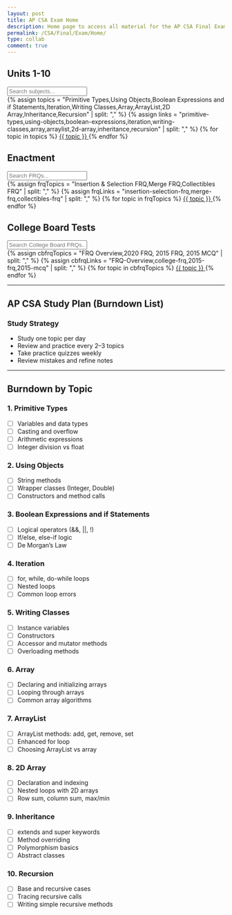 ```yaml
---
layout: post
title: AP CSA Exam Home
description: Home page to access all material for the AP CSA Final Exam
permalink: /CSA/Final/Exam/Home/
type: collab
comment: true
---
```


## Units 1-10

<!-- Search Bar for Main Topics -->
<div class="mb-4">
  <input 
    type="text" 
    id="searchBar" 
    placeholder="Search subjects..." 
    class="w-full px-4 py-2 border border-gray-300 rounded"
    onkeyup="filterSubjects()"
  />
</div>

<!-- Scrollable Button Row -->
<div class="overflow-x-auto">
  <div class="flex flex-nowrap space-x-2 pb-2" id="subjectContainer">
    {% assign topics = "Primitive Types,Using Objects,Boolean Expressions and if Statements,Iteration,Writing Classes,Array,ArrayList,2D Array,Inheritance,Recursion" | split: "," %}
    {% assign links = "primitive-types,using-objects,boolean-expressions,iteration,writing-classes,array,arraylist,2d-array,inheritance,recursion" | split: "," %}
    {% for topic in topics %}
      <a 
        href="/JoshThinh2025/CSA/Final/Exam/{{ links[forloop.index0] }}/" 
        class="inline-flex bg-blue-500 hover:bg-blue-600 text-white font-semibold py-2 px-4 rounded subject-btn whitespace-nowrap"
      >
        {{ topic }}
      </a>
    {% endfor %}
  </div>
</div>

## Enactment
<!-- Second Search Bar for FRQs -->
<div class="mt-6 mb-4">
  <input 
    type="text" 
    id="searchBarFRQ" 
    placeholder="Search FRQs..." 
    class="w-full px-4 py-2 border border-gray-300 rounded"
    onkeyup="filterFRQs()"
  />
</div>

<!-- Scrollable Button Row for FRQs -->
<div class="overflow-x-auto">
  <div class="flex flex-nowrap space-x-2 pb-2" id="frqContainer">
    {% assign frqTopics = "Insertion & Selection FRQ,Merge FRQ,Collectibles FRQ" | split: "," %}
    {% assign frqLinks = "insertion-selection-frq,merge-frq,collectibles-frq" | split: "," %}
    {% for topic in frqTopics %}
      <a 
        href="/JoshThinh2025/CSA/Final/Exam/{{ frqLinks[forloop.index0] }}/" 
        class="inline-flex bg-green-500 hover:bg-green-600 text-white font-semibold py-2 px-4 rounded frq-btn whitespace-nowrap"
      >
        {{ topic }}
      </a>
    {% endfor %}
  </div>
</div>

## College Board Tests
<!-- Search Bar for College Board FRQs -->
<div class="mt-6 mb-4">
  <input 
    type="text" 
    id="searchBarCBFRQ" 
    placeholder="Search College Board FRQs..." 
    class="w-full px-4 py-2 border border-gray-300 rounded"
    onkeyup="filterCBFRQs()"
  />
</div>

<!-- Scrollable Button Row for College Board FRQs -->
<div class="overflow-x-auto">
  <div class="flex flex-nowrap space-x-2 pb-2" id="cbFrqContainer">
    {% assign cbfrqTopics = "FRQ Overview,2020 FRQ, 2015 FRQ, 2015 MCQ" | split: "," %}
    {% assign cbfrqLinks = "FRQ-Overview,college-frq,2015-frq,2015-mcq" | split: "," %}
    {% for topic in cbfrqTopics %}
      <a 
        href="/JoshThinh2025/CSA/Final/Exam/{{ cbfrqLinks[forloop.index0] }}/" 
        class="inline-flex bg-red-500 hover:bg-red-600 text-white font-semibold py-2 px-4 rounded cbfrq-btn whitespace-nowrap"
      >
        {{ topic }}
      </a>
    {% endfor %}
  </div>
</div>

<script>
function filterSubjects() {
  const input = document.getElementById('searchBar').value.toLowerCase();
  const buttons = document.getElementsByClassName('subject-btn');
  for (let btn of buttons) {
    const text = btn.innerText.toLowerCase();
    btn.style.display = text.includes(input) ? 'inline-flex' : 'none';
  }
}

function filterFRQs() {
  const input = document.getElementById('searchBarFRQ').value.toLowerCase();
  const buttons = document.getElementsByClassName('frq-btn');
  for (let btn of buttons) {
    const text = btn.innerText.toLowerCase();
    btn.style.display = text.includes(input) ? 'inline-flex' : 'none';
  }
}

function filterCBFRQs() {
  const input = document.getElementById('searchBarCBFRQ').value.toLowerCase();
  const buttons = document.getElementsByClassName('cbfrq-btn');
  for (let btn of buttons) {
    const text = btn.innerText.toLowerCase();
    btn.style.display = text.includes(input) ? 'inline-flex' : 'none';
  }
}
</script>


---

## AP CSA Study Plan (Burndown List)

### Study Strategy
- Study one topic per day
- Review and practice every 2–3 topics
- Take practice quizzes weekly
- Review mistakes and refine notes

---

## Burndown by Topic

### 1. Primitive Types
- [ ] Variables and data types
- [ ] Casting and overflow
- [ ] Arithmetic expressions
- [ ] Integer division vs float

### 2. Using Objects
- [ ] String methods
- [ ] Wrapper classes (Integer, Double)
- [ ] Constructors and method calls

### 3. Boolean Expressions and if Statements
- [ ] Logical operators (&&, ||, !)
- [ ] If/else, else-if logic
- [ ] De Morgan’s Law

### 4. Iteration
- [ ] for, while, do-while loops
- [ ] Nested loops
- [ ] Common loop errors

### 5. Writing Classes
- [ ] Instance variables
- [ ] Constructors
- [ ] Accessor and mutator methods
- [ ] Overloading methods

### 6. Array
- [ ] Declaring and initializing arrays
- [ ] Looping through arrays
- [ ] Common array algorithms

### 7. ArrayList
- [ ] ArrayList methods: add, get, remove, set
- [ ] Enhanced for loop
- [ ] Choosing ArrayList vs array

### 8. 2D Array
- [ ] Declaration and indexing
- [ ] Nested loops with 2D arrays
- [ ] Row sum, column sum, max/min

### 9. Inheritance
- [ ] extends and super keywords
- [ ] Method overriding
- [ ] Polymorphism basics
- [ ] Abstract classes

### 10. Recursion
- [ ] Base and recursive cases
- [ ] Tracing recursive calls
- [ ] Writing simple recursive methods
